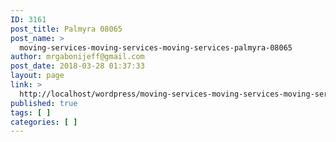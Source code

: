 ```yaml
---
ID: 3161
post_title: Palmyra 08065
post_name: >
  moving-services-moving-services-moving-services-palmyra-08065
author: mrgabonijeff@gmail.com
post_date: 2018-03-28 01:37:33
layout: page
link: >
  http://localhost/wordpress/moving-services-moving-services-moving-services-palmyra-08065/
published: true
tags: [ ]
categories: [ ]
---
```

